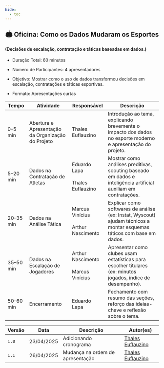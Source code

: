 ```yaml
---
hide:
  - toc
---
```



## 🏟️ Oficina: Como os Dados Mudaram os Esportes 

#### (Decisões de escalação, contratação e táticas baseadas em dados.)

- Duração Total: 60 minutos

- Número de Participantes: 4 apresentadores

- Objetivo: Mostrar como o uso de dados transformou decisões em escalação, contratações e táticas esportivas.

- Formato: Apresentações curtas

Tempo | Atividade | Responsável | Descrição |
----- | --------- | ----------- | --------- |
0–5 min | Abertura e Apresentação da Organização do Projeto | Thales Euflauzino  | Introdução ao tema, explicando brevemente o impacto dos dados no esporte moderno e apresentação do projeto. |
5–20 min | Dados na Contratação de Atletas | Eduardo Lapa<br><br> Thales Euflauzino  | Mostrar como análises preditivas, scouting baseado em dados e inteligência artificial auxiliam em contratações.|
20–35 min | Dados na Análise Tática | Marcus Vinícius <br><br> Arthur Nascimento   | Explicar como softwares de análise (ex: Instat, Wyscout) ajudam técnicos a montar esquemas táticos com base em dados.|
35–50 min | Dados na Escalação de Jogadores | Arthur Nascimento<br><br>Marcus Vinícius  | Apresentar como clubes usam estatísticas para escolher titulares (ex: minutos jogados, índice de desempenho).|
50–60 min | Encerramento  | Eduardo Lapa | Fechamento com resumo das seções, reforço das ideias-chave e reflexão sobre o tema.|

| Versão | Data | Descrição | Autor(es) |
| ------ | ---- | --------- | --------- |
|`1.0`|23/04/2025| Adicionando cronograma | [Thales Euflauzino](https://github.com/thaleseuflauzino) |
|`1.1`|26/04/2025| Mudança na ordem de apresentação | [Thales Euflauzino](https://github.com/thaleseuflauzino) |
